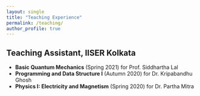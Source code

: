 ```yaml
---
layout: single
title: "Teaching Experience"
permalink: /teaching/
author_profile: true
---
```


## Teaching Assistant, IISER Kolkata

* **Basic Quantum Mechanics** (Spring 2021) for Prof. Siddhartha Lal 
* **Programming and Data Structure I** (Autumn 2020) for Dr. Kripabandhu Ghosh
* **Physics I: Electricity and Magnetism** (Spring 2020) for Dr. Partha Mitra
